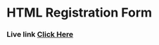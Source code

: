 # HTML Registration Form
### Live link <a href="https://nh-nahid.github.io/html-register-form/">Click Here</a>

